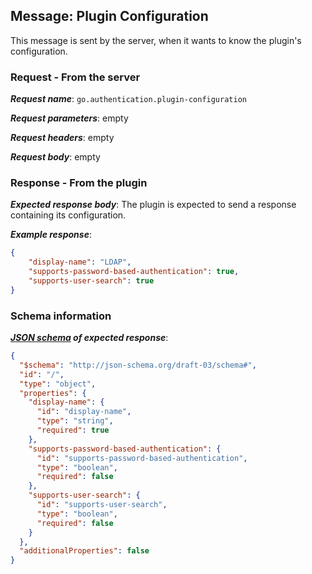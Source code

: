 ## Message: Plugin Configuration

This message is sent by the server, when it wants to know the plugin's configuration.

### Request - From the server

***Request name***: `go.authentication.plugin-configuration`

***Request parameters***: empty

***Request headers***: empty

***Request body***: empty


### Response - From the plugin

***Expected response body***: The plugin is expected to send a response containing its configuration.

***Example response***:

```json
{
    "display-name": "LDAP",
    "supports-password-based-authentication": true,
    "supports-user-search": true
}
```

### Schema information

***[JSON schema](http://json-schema.org) of expected response***:

```json
{
  "$schema": "http://json-schema.org/draft-03/schema#",
  "id": "/",
  "type": "object",
  "properties": {
    "display-name": {
      "id": "display-name",
      "type": "string",
      "required": true
    },
    "supports-password-based-authentication": {
      "id": "supports-password-based-authentication",
      "type": "boolean",
      "required": false
    },
    "supports-user-search": {
      "id": "supports-user-search",
      "type": "boolean",
      "required": false
    }
  },
  "additionalProperties": false
}
```
